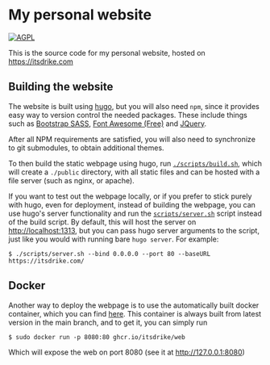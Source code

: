 # My personal website

[![AGPL](https://img.shields.io/badge/Licensed%20under-AGPL-red.svg?style=flat-square)](./LICENSE)

This is the source code for my personal website, hosted on <https://itsdrike.com>


## Building the website

The website is built using [hugo](https://gohugo.io/), but you will also need `npm`, since it provides easy way to version control the needed packages. These include things such as [Bootstrap SASS](https://getbootstrap.com/docs/5.0/customize/sass/), [Font Awesome (Free)](https://fontawesome.com/) and [JQuery](https://jquery.com/).

After all NPM requirements are satisfied, you will also need to synchronize to git submodules, to obtain additional themes.

To then build the static webpage using hugo, run [`./scripts/build.sh`](./scripts/build.sh),
which will create a `./public` directory, with all static files and can be hosted with a file server (such as nginx, or
apache).

If you want to test out the webpage locally, or if you prefer to stick purely with hugo, even for deployment, instead
of building the webpage, you can use hugo's server functionality and run the [`scripts/server.sh`](./scripts/server.sh)
script instead of the build script. By default, this will host the server on <http://localhost:1313>, but you can pass
hugo server arguments to the script, just like you would with running bare `hugo server`. For example:
```
$ ./scripts/server.sh --bind 0.0.0.0 --port 80 --baseURL https://itsdrike.com/
```

## Docker

Another way to deploy the webpage is to use the automatically built docker container, which you can find [here](https://github.com/ItsDrike/itsdrike.com/pkgs/container/web). This container is always built from latest version in the main branch, and to get it, you can simply run
```
$ sudo docker run -p 8080:80 ghcr.io/itsdrike/web
```

Which will expose the web on port 8080 (see it at http://127.0.0.1:8080)
